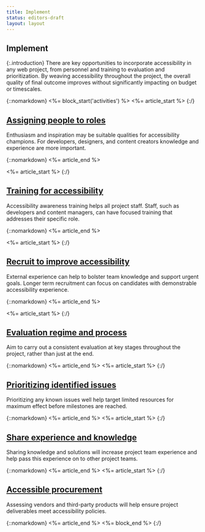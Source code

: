 ```yaml
---
title: Implement
status: editors-draft
layout: layout
---
```


## Implement

{:.introduction}
There are key opportunities to incorporate accessibility in any web project, from personnel and training to evaluation and prioritization. By weaving accessibility throughout the project, the overall quality of final outcome improves without significantly impacting on budget or timescales.

{::nomarkdown}
<%= block_start('activities') %>
<%= article_start %>
{:/}

## [Assigning people to roles](assign_roles.html)

Enthusiasm and inspiration may be suitable qualities for accessibility champions. For developers, designers, and content creators knowledge and experience are more important. 

{::nomarkdown}
<%= article_end %>

<%= article_start %>
{:/}

## [Training for accessibility](training.html)

Accessibility awareness training helps all project staff. Staff, such as developers and content managers, can have focused training that addresses their specific role.

{::nomarkdown}
<%= article_end %>

<%= article_start %>
{:/}

## [Recruit to improve accessibility](recruitment.html)

External experience can help to bolster team knowledge and support urgent goals. Longer term recruitment can focus on candidates with demonstrable accessibility experience.

{::nomarkdown}
<%= article_end %>

<%= article_start %>
{:/}

## [Evaluation regime and process](evaluation.html)

Aim to carry out a consistent evaluation at key stages throughout the project, rather than just at the end. 

{::nomarkdown}
<%= article_end %>
<%= article_start %>
{:/}

## [Prioritizing identified issues](prioritization.html)

Prioritizing any known issues well help target limited resources for maximum effect before milestones are reached. 

{::nomarkdown}
<%= article_end %>
<%= article_start %>
{:/}

## [Share experience and knowledge](knowledge_sharing.html)

Sharing knowledge and solutions will increase project team experience and help pass this experience on to other project teams.

{::nomarkdown}
<%= article_end %>
<%= article_start %>
{:/}

## [Accessible procurement](procurement.html)

Assessing vendors and third-party products will help ensure project deliverables meet accessibility policies.


{::nomarkdown}
<%= article_end %>
<%= block_end %>
{:/}